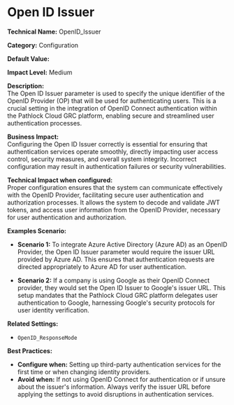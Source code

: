 # Open ID Issuer

**Technical Name:** OpenID_Issuer

**Category:** Configuration

**Default Value:**

**Impact Level:** Medium

**Description:**  
The Open ID Issuer parameter is used to specify the unique identifier of the OpenID Provider (OP) that will be used for authenticating users. This is a crucial setting in the integration of OpenID Connect authentication within the Pathlock Cloud GRC platform, enabling secure and streamlined user authentication processes.

**Business Impact:**  
Configuring the Open ID Issuer correctly is essential for ensuring that authentication services operate smoothly, directly impacting user access control, security measures, and overall system integrity. Incorrect configuration may result in authentication failures or security vulnerabilities.

**Technical Impact when configured:**  
Proper configuration ensures that the system can communicate effectively with the OpenID Provider, facilitating secure user authentication and authorization processes. It allows the system to decode and validate JWT tokens, and access user information from the OpenID Provider, necessary for user authentication and authorization.

**Examples Scenario:**  
- **Scenario 1:** To integrate Azure Active Directory (Azure AD) as an OpenID Provider, the Open ID Issuer parameter would require the issuer URL provided by Azure AD. This ensures that authentication requests are directed appropriately to Azure AD for user authentication.
  
- **Scenario 2:** If a company is using Google as their OpenID Connect provider, they would set the Open ID Issuer to Google's issuer URL. This setup mandates that the Pathlock Cloud GRC platform delegates user authentication to Google, harnessing Google's security protocols for user identity verification.

**Related Settings:**  
- `OpenID_ResponseMode`

**Best Practices:** 
- **Configure when:** Setting up third-party authentication services for the first time or when changing identity providers.
- **Avoid when:** If not using OpenID Connect for authentication or if unsure about the issuer's information. Always verify the issuer URL before applying the settings to avoid disruptions in authentication services.